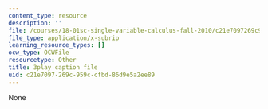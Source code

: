 ```yaml
---
content_type: resource
description: ''
file: /courses/18-01sc-single-variable-calculus-fall-2010/c21e7097269c959ccfbd86d9e5a2ee89_XRkgBWbWvg4.srt
file_type: application/x-subrip
learning_resource_types: []
ocw_type: OCWFile
resourcetype: Other
title: 3play caption file
uid: c21e7097-269c-959c-cfbd-86d9e5a2ee89
---
```

None

